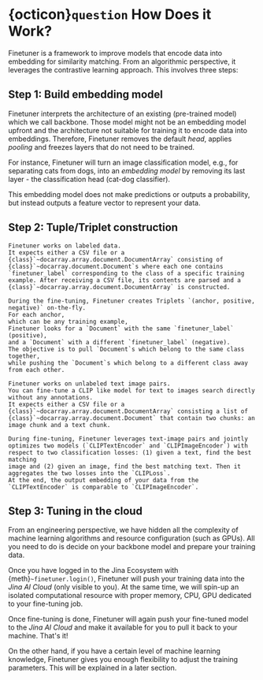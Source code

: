 # {octicon}`question` How Does it Work?

Finetuner is a framework to improve models that encode data into embedding for similarity matching.
From an algorithmic perspective, it leverages the contrastive learning approach.
This involves three steps:

## Step 1: Build embedding model

Finetuner interprets the architecture of an existing (pre-trained model) which we call backbone.
Those model might not be an embedding model upfront and the architecture not suitable for training it to encode data into embeddings.
Therefore, Finetuner removes the default *head*, applies *pooling* and freezes layers that do not need to be trained.

For instance, Finetuner will turn an image classification model, e.g., for separating cats from dogs, into an *embedding model* 
by removing its last layer - the classification head (cat-dog classifier).

This embedding model does not make predictions or outputs a probability,
but instead outputs a feature vector to represent your data.

## Step 2: Tuple/Triplet construction

````{tab} Uni-modal (with label)
Finetuner works on labeled data.
It expects either a CSV file or a {class}`~docarray.array.document.DocumentArray` consisting of {class}`~docarray.document.Document`s where each one contains `finetuner_label` corresponding to the class of a specific training example. After receiving a CSV file, its contents are parsed and a {class}`~docarray.array.document.DocumentArray` is constructed.

During the fine-tuning, Finetuner creates Triplets `(anchor, positive, negative)` on-the-fly.
For each anchor,
which can be any training example,
Finetuner looks for a `Document` with the same `finetuner_label` (positive),
and a `Document` with a different `finetuner_label` (negative).
The objective is to pull `Document`s which belong to the same class together,
while pushing the `Document`s which belong to a different class away from each other.
````
````{tab} Cross-modal (without label)
Finetuner works on unlabeled text image pairs.
You can fine-tune a CLIP like model for text to images search directly without any annotations.
It expects either a CSV file or a {class}`~docarray.array.document.DocumentArray` consisting a list of {class}`~docarray.array.document.Document` that contain two chunks: an image chunk and a text chunk.

During fine-tuning, Finetuner leverages text-image pairs and jointly optimizes two models (`CLIPTextEncoder` and `CLIPImageEncoder`) with respect to two classification losses: (1) given a text, find the best matching
image and (2) given an image, find the best matching text. Then it aggregates the two losses into the `CLIPLoss`.
At the end, the output embedding of your data from the `CLIPTextEncoder` is comparable to `CLIPImageEncoder`.
````

## Step 3: Tuning in the cloud

From an engineering perspective,
we have hidden all the complexity of machine learning algorithms and resource configuration (such as GPUs).
All you need to do is decide on your backbone model and prepare your training data.

Once you have logged in to the Jina Ecosystem with {meth}`~finetuner.login()`,
Finetuner will push your training data into the *Jina AI Cloud* (only visible to you).
At the same time, we will spin-up an isolated computational resource
with proper memory, CPU, GPU dedicated to your fine-tuning job.

Once fine-tuning is done, Finetuner will again push your fine-tuned model to the *Jina AI Cloud*
and make it available for you to pull it back to your machine.
That's it!

On the other hand,
if you have a certain level of machine learning knowledge,
Finetuner gives you enough flexibility to adjust the training parameters.
This will be explained in a later section.
